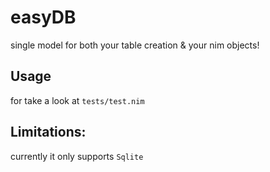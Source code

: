 # easyDB
single model for both your table creation & your nim objects!

## Usage
for take a look at `tests/test.nim`

## Limitations:
currently it only supports `Sqlite`